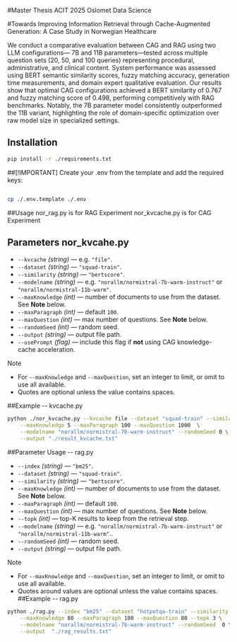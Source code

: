 #Master Thesis ACIT 2025 Oslomet Data Science

#Towards Improving Information Retrieval
through Cache-Augmented Generation: A
Case Study in Norwegian Healthcare

We conduct a comparative evaluation between CAG and RAG using two LLM configurations—
7B and 11B parameters—tested across multiple question sets (20, 50, and 100 queries)
representing procedural, administrative, and clinical content. System performance was assessed
using BERT semantic similarity scores, fuzzy matching accuracy, generation time measurements,
and domain expert qualitative evaluation. Our results show that optimal CAG configurations
achieved a BERT similarity of 0.767 and fuzzy matching score of 0.498, performing
competitively with RAG benchmarks. Notably, the 7B parameter model consistently outperformed
the 11B variant, highlighting the role of domain-specific optimization over raw model
size in specialized settings.


## Installation

```bash
pip install -r ./requirements.txt

```


##[!IMPORTANT]
Create your .env from the template and add the required keys:

```bash

cp ./.env.template ./.env

```

##Usage
nor_rag.py is for RAG Experiment
nor_kvcache.py is for CAG Experiment


## Parameters nor_kvcahe.py

- `--kvcache` *(string)* — e.g. `"file"`.
- `--dataset` *(string)* —  `"squad-train"`.
- `--similarity` *(string)* — `"bertscore"`.
- `--modelname` *(string)* — e.g. `"norallm/normistral-7b-warm-instruct"` or `"norallm/normistral-11b-warm"`.
- `--maxKnowledge` *(int)* — number of documents to use from the dataset. See **Note** below.
- `--maxParagraph` *(int)* — default `100`.
- `--maxQuestion` *(int)* — max number of questions. See **Note** below.
- `--randomSeed` *(int)* — random seed.
- `--output` *(string)* — output file path.
- `--usePrompt` *(flag)* — include this flag if **not** using CAG knowledge-cache acceleration.

> [!NOTE]
> - For `--maxKnowledge` and `--maxQuestion`, set an integer to limit, or omit to use all available.
> - Quotes are optional unless the value contains spaces.


##Example -- kvcache.py

```bash
python ./nor_kvcache.py --kvcache file --dataset "squad-train" --similarity bertscore \
    --maxKnowledge 5 --maxParagraph 100 --maxQuestion 1000  \
    --modelname "norallm/normistral-7b-warm-instruct" --randomSeed 0 \
    --output "./result_kvcache.txt"

```

##Parameter Usage -- rag.py
- `--index` *(string)* —  `"bm25"`.
- `--dataset` *(string)* — `"squad-train"`.
- `--similarity` *(string)* — `"bertscore"`.
- `--maxKnowledge` *(int)* — number of documents to use from the dataset. See **Note** below.
- `--maxParagraph` *(int)* — default `100`.
- `--maxQuestion` *(int)* — max number of questions. See **Note** below.
- `--topk` *(int)* — top-K results to keep from the retrieval step.
- `--modelname` *(string)* — e.g. `"norallm/normistral-7b-warm-instruct"` or `"norallm/normistral-11b-warm"`..
- `--randomSeed` *(int)* — random seed.
- `--output` *(string)* — output file path.

> [!NOTE]
> - For `--maxKnowledge` and `--maxQuestion`, set an integer to limit, or omit to use all available.
> - Quotes around values are optional unless the value contains spaces.
##Example -- rag.py

```bash
python ./rag.py --index "bm25" --dataset "hotpotqa-train" --similarity bertscore \
    --maxKnowledge 80 --maxParagraph 100 --maxQuestion 80 --topk 3 \
    --modelname "norallm/normistral-7b-warm-instruct" --randomSeed  0 \
    --output  "./rag_results.txt"
```
